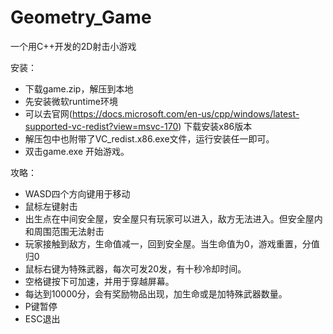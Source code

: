 # Geometry_Game

一个用C++开发的2D射击小游戏

安装：
- 下载game.zip，解压到本地
- 先安装微软runtime环境
- 可以去官网(https://docs.microsoft.com/en-us/cpp/windows/latest-supported-vc-redist?view=msvc-170) 下载安装x86版本
- 解压包中也附带了VC_redist.x86.exe文件，运行安装任一即可。
- 双击game.exe 开始游戏。

攻略：
- WASD四个方向键用于移动
- 鼠标左键射击
- 出生点在中间安全屋，安全屋只有玩家可以进入，敌方无法进入。但安全屋内和周围范围无法射击
- 玩家接触到敌方，生命值减一，回到安全屋。当生命值为0，游戏重置，分值归0
- 鼠标右键为特殊武器，每次可发20发，有十秒冷却时间。
- 空格键按下可加速，并用于穿越屏幕。
- 每达到10000分，会有奖励物品出现，加生命或是加特殊武器数量。
- P键暂停
- ESC退出
